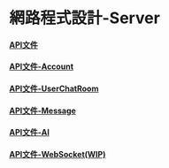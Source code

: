 # 網路程式設計-Server

#### [API文件](API%20%E6%96%87%E4%BB%B6/API%E6%96%87%E4%BB%B6.md)
#### [API文件-Account](API%20%E6%96%87%E4%BB%B6/API%E6%96%87%E4%BB%B6-Account.md)
#### [API文件-UserChatRoom](API%20%E6%96%87%E4%BB%B6/API%E6%96%87%E4%BB%B6-UserChatRoom.md)
#### [API文件-Message](API%20%E6%96%87%E4%BB%B6/API%E6%96%87%E4%BB%B6-Message.md)
#### [API文件-AI](API%20%E6%96%87%E4%BB%B6/API%E6%96%87%E4%BB%B6-AI.md)
#### [API文件-WebSocket(WIP)](API%20%E6%96%87%E4%BB%B6/API%E6%96%87%E4%BB%B6-WebSocket.md)